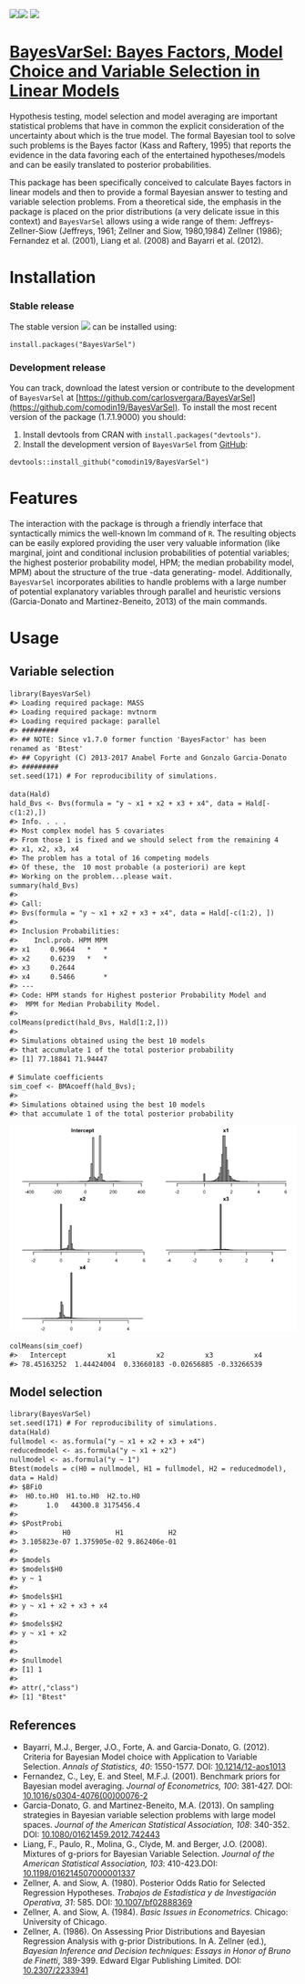 [![](http://www.r-pkg.org/badges/version/BayesVarSel)](https://cran.r-project.org/package=BayesVarSel)[![](http://cranlogs.r-pkg.org/badges/BayesVarSel)](http://cran.rstudio.com/web/packages/BayesVarSel/index.html)
[![](http://cranlogs.r-pkg.org/badges/grand-total/BayesVarSel)](http://cran.rstudio.com/web/packages/BayesVarSel/index.html)

[BayesVarSel: Bayes Factors, Model Choice and Variable Selection in Linear Models](https://github.com/comodin19/BayesVarSel)
============================================================================================================================

Hypothesis testing, model selection and model averaging are important
statistical problems that have in common the explicit consideration of
the uncertainty about which is the true model. The formal Bayesian tool
to solve such problems is the Bayes factor (Kass and Raftery, 1995) that
reports the evidence in the data favoring each of the entertained
hypotheses/models and can be easily translated to posterior
probabilities.

This package has been specifically conceived to calculate Bayes factors
in linear models and then to provide a formal Bayesian answer to testing
and variable selection problems. From a theoretical side, the emphasis
in the package is placed on the prior distributions (a very delicate
issue in this context) and `BayesVarSel` allows using a wide range of
them: Jeffreys-Zellner-Siow (Jeffreys, 1961; Zellner and Siow,
1980,1984) Zellner (1986); Fernandez et al. (2001), Liang et al. (2008)
and Bayarri et al. (2012).

Installation
============

### Stable release

The stable version
[![](http://www.r-pkg.org/badges/version/BayesVarSel)](https://cran.r-project.org/package=BayesVarSel)
can be installed using:

    install.packages("BayesVarSel")

### Development release

You can track, download the latest version or contribute to the
development of `BayesVarSel` at
[https://github.com/carlosvergara/BayesVarSel](https://github.com/comodin19/BayesVarSel).
To install the most recent version of the package (1.7.1.9000) you
should:

1.  Install devtools from CRAN with `install.packages("devtools")`.
2.  Install the development version of `BayesVarSel` from
    [GitHub](https://github.com/comodin19/BayesVarSel):

<!-- -->

    devtools::install_github("comodin19/BayesVarSel")

Features
========

The interaction with the package is through a friendly interface that
syntactically mimics the well-known lm command of `R`. The resulting
objects can be easily explored providing the user very valuable
information (like marginal, joint and conditional inclusion
probabilities of potential variables; the highest posterior probability
model, HPM; the median probability model, MPM) about the structure of
the true -data generating- model. Additionally, `BayesVarSel`
incorporates abilities to handle problems with a large number of
potential explanatory variables through parallel and heuristic versions
(Garcia-Donato and Martinez-Beneito, 2013) of the main commands.

Usage
=====

Variable selection
------------------

    library(BayesVarSel)
    #> Loading required package: MASS
    #> Loading required package: mvtnorm
    #> Loading required package: parallel
    #> #########
    #> ## NOTE: Since v1.7.0 former function 'BayesFactor' has been renamed as 'Btest'
    #> ## Copyright (C) 2013-2017 Anabel Forte and Gonzalo Garcia-Donato
    #> #########
    set.seed(171) # For reproducibility of simulations.

    data(Hald)
    hald_Bvs <- Bvs(formula = "y ~ x1 + x2 + x3 + x4", data = Hald[-c(1:2),])
    #> Info. . . .
    #> Most complex model has 5 covariates
    #> From those 1 is fixed and we should select from the remaining 4 
    #> x1, x2, x3, x4
    #> The problem has a total of 16 competing models
    #> Of these, the  10 most probable (a posteriori) are kept
    #> Working on the problem...please wait.
    summary(hald_Bvs)
    #> 
    #> Call:
    #> Bvs(formula = "y ~ x1 + x2 + x3 + x4", data = Hald[-c(1:2), ])
    #> 
    #> Inclusion Probabilities:
    #>    Incl.prob. HPM MPM
    #> x1     0.9664   *   *
    #> x2     0.6239   *   *
    #> x3     0.2644        
    #> x4     0.5466       *
    #> ---
    #> Code: HPM stands for Highest posterior Probability Model and
    #>  MPM for Median Probability Model.
    #> 
    colMeans(predict(hald_Bvs, Hald[1:2,]))
    #> 
    #> Simulations obtained using the best 10 models
    #> that accumulate 1 of the total posterior probability
    #> [1] 77.18841 71.94447

    # Simulate coefficients
    sim_coef <- BMAcoeff(hald_Bvs);
    #> 
    #> Simulations obtained using the best 10 models
    #> that accumulate 1 of the total posterior probability

![](man/figures/README-unnamed-chunk-2-1.png)


    colMeans(sim_coef)
    #>   Intercept          x1          x2          x3          x4 
    #> 78.45163252  1.44424004  0.33660183 -0.02656885 -0.33266539

Model selection
---------------

    library(BayesVarSel)
    set.seed(171) # For reproducibility of simulations.
    data(Hald)
    fullmodel <- as.formula("y ~ x1 + x2 + x3 + x4")
    reducedmodel <- as.formula("y ~ x1 + x2")
    nullmodel <- as.formula("y ~ 1")
    Btest(models = c(H0 = nullmodel, H1 = fullmodel, H2 = reducedmodel), data = Hald)
    #> $BFi0
    #>  H0.to.H0  H1.to.H0  H2.to.H0 
    #>       1.0   44300.8 3175456.4 
    #> 
    #> $PostProbi
    #>           H0           H1           H2 
    #> 3.105823e-07 1.375905e-02 9.862406e-01 
    #> 
    #> $models
    #> $models$H0
    #> y ~ 1
    #> 
    #> $models$H1
    #> y ~ x1 + x2 + x3 + x4
    #> 
    #> $models$H2
    #> y ~ x1 + x2
    #> 
    #> 
    #> $nullmodel
    #> [1] 1
    #> 
    #> attr(,"class")
    #> [1] "Btest"

References
----------

-   Bayarri, M.J., Berger, J.O., Forte, A. and Garcia-Donato, G. (2012).
    Criteria for Bayesian Model choice with Application to Variable
    Selection. *Annals of Statistics, 40*: 1550-1577. DOI:
    [10.1214/12-aos1013](http://www.dx.doi.org/10.1214/12-aos1013)
-   Fernandez, C., Ley, E. and Steel, M.F.J. (2001). Benchmark priors
    for Bayesian model averaging. *Journal of Econometrics, 100*:
    381-427. DOI:
    [10.1016/s0304-4076(00)00076-2](http://www.dx.doi.org/10.1016/s0304-4076(00)00076-2)
-   Garcia-Donato, G. and Martinez-Beneito, M.A. (2013). On sampling
    strategies in Bayesian variable selection problems with large model
    spaces. *Journal of the American Statistical Association, 108*:
    340-352. DOI:
    [10.1080/01621459.2012.742443](http://www.dx.doi.org/10.1080/01621459.2012.742443)
-   Liang, F., Paulo, R., Molina, G., Clyde, M. and Berger, J.O. (2008).
    Mixtures of g-priors for Bayesian Variable Selection. *Journal of
    the American Statistical Association, 103*: 410-423.DOI:
    [10.1198/016214507000001337](http://www.dx.doi.org/10.1198/016214507000001337)
-   Zellner, A. and Siow, A. (1980). Posterior Odds Ratio for Selected
    Regression Hypotheses. *Trabajos de Estadística y de Investigación
    Operativa, 31*: 585. DOI:
    [10.1007/bf02888369](http://www.dx.doi.org/10.1007/bf02888369)
-   Zellner, A. and Siow, A. (1984). *Basic Issues in Econometrics*.
    Chicago: University of Chicago.
-   Zellner, A. (1986). On Assessing Prior Distributions and Bayesian
    Regression Analysis with g-prior Distributions. In A. Zellner (ed.),
    *Bayesian Inference and Decision techniques: Essays in Honor of
    Bruno de Finetti*, 389-399. Edward Elgar Publishing Limited. DOI:
    [10.2307/2233941](http://www.dx.doi.org/10.2307/2233941)
